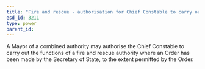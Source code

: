```yaml
---
title: "Fire and rescue - authorisation for Chief Constable to carry out Fire and Rescue functions"
esd_id: 3211
type: power
parent_id:  
---
```


A Mayor of a combined authority may authorise the Chief Constable to carry out the functions of a fire and rescue authority where an Order has been made by the Secretary of State, to the extent permitted by the Order.

